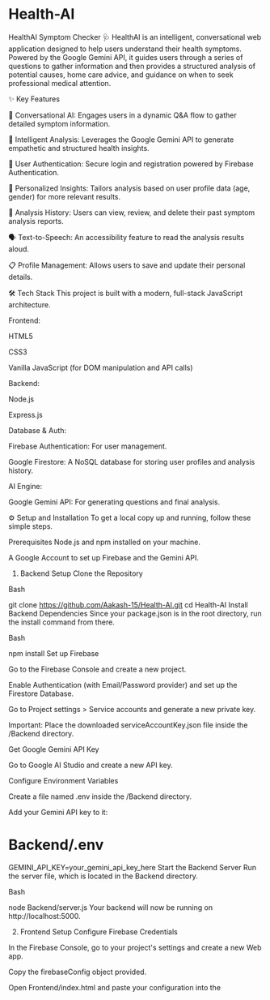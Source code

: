 # Health-AI
HealthAI Symptom Checker 🩺
HealthAI is an intelligent, conversational web application designed to help users understand their health symptoms. Powered by the Google Gemini API, it guides users through a series of questions to gather information and then provides a structured analysis of potential causes, home care advice, and guidance on when to seek professional medical attention.

✨ Key Features

🤖 Conversational AI: Engages users in a dynamic Q&A flow to gather detailed symptom information.

🧠 Intelligent Analysis: Leverages the Google Gemini API to generate empathetic and structured health insights.

👤 User Authentication: Secure login and registration powered by Firebase Authentication.

🤝 Personalized Insights: Tailors analysis based on user profile data (age, gender) for more relevant results.

📜 Analysis History: Users can view, review, and delete their past symptom analysis reports.

🗣️ Text-to-Speech: An accessibility feature to read the analysis results aloud.

📋 Profile Management: Allows users to save and update their personal details.

🛠️ Tech Stack
This project is built with a modern, full-stack JavaScript architecture.

Frontend:

HTML5

CSS3

Vanilla JavaScript (for DOM manipulation and API calls)

Backend:

Node.js

Express.js

Database & Auth:

Firebase Authentication: For user management.

Google Firestore: A NoSQL database for storing user profiles and analysis history.

AI Engine:

Google Gemini API: For generating questions and final analysis.

⚙️ Setup and Installation
To get a local copy up and running, follow these simple steps.

Prerequisites
Node.js and npm installed on your machine.

A Google Account to set up Firebase and the Gemini API.

1. Backend Setup
Clone the Repository

Bash

git clone https://github.com/Aakash-15/Health-AI.git
cd Health-AI
Install Backend Dependencies
Since your package.json is in the root directory, run the install command from there.

Bash

npm install
Set up Firebase

Go to the Firebase Console and create a new project.

Enable Authentication (with Email/Password provider) and set up the Firestore Database.

Go to Project settings > Service accounts and generate a new private key.

Important: Place the downloaded serviceAccountKey.json file inside the /Backend directory.

Get Google Gemini API Key

Go to Google AI Studio and create a new API key.

Configure Environment Variables

Create a file named .env inside the /Backend directory.

Add your Gemini API key to it:

# Backend/.env
GEMINI_API_KEY=your_gemini_api_key_here
Start the Backend Server
Run the server file, which is located in the Backend directory.

Bash

node Backend/server.js
Your backend will now be running on http://localhost:5000.

2. Frontend Setup
Configure Firebase Credentials

In the Firebase Console, go to your project's settings and create a new Web app.

Copy the firebaseConfig object provided.

Open Frontend/index.html and paste your configuration into the <script> block, replacing the placeholders.

Run the Frontend

Simply open the Frontend/index.html file in your web browser. Using a tool like the VS Code "Live Server" extension is recommended.
